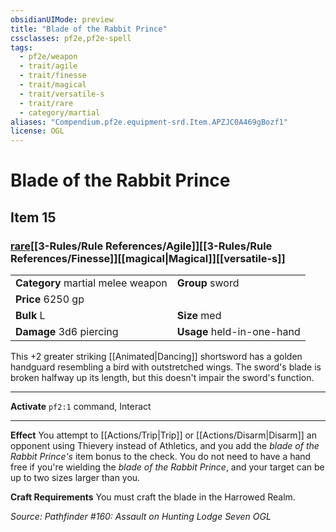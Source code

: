 ```yaml
---
obsidianUIMode: preview
title: "Blade of the Rabbit Prince"
cssclasses: pf2e,pf2e-spell
tags:
  - pf2e/weapon
  - trait/agile
  - trait/finesse
  - trait/magical
  - trait/versatile-s
  - trait/rare
  - category/martial
aliases: "Compendium.pf2e.equipment-srd.Item.APZJC0A469gBozf1"
license: OGL
---
```

# Blade of the Rabbit Prince
## Item 15
### [rare](rare.md "Rare Rarity Trait")[[3-Rules/Rule References/Agile]][[3-Rules/Rule References/Finesse]][[magical|Magical]][[versatile-s]]

|  |  |
| -- | -- |
| **Category** martial melee weapon | **Group** sword |
| **Price** 6250 gp |  |
| **Bulk** L | **Size** med |
| **Damage** 3d6 piercing  | **Usage** held-in-one-hand |



This +2 greater striking [[Animated|Dancing]] shortsword has a golden handguard resembling a bird with outstretched wings. The sword's blade is broken halfway up its length, but this doesn't impair the sword's function.

* * *

**Activate** `pf2:1` command, Interact

* * *

**Effect** You attempt to [[Actions/Trip|Trip]] or [[Actions/Disarm|Disarm]] an opponent using Thievery instead of Athletics, and you add the _blade of the Rabbit Prince's_ item bonus to the check. You do not need to have a hand free if you're wielding the _blade of the Rabbit Prince_, and your target can be up to two sizes larger than you.

**Craft Requirements** You must craft the blade in the Harrowed Realm.

*Source: Pathfinder #160: Assault on Hunting Lodge Seven*
*OGL*